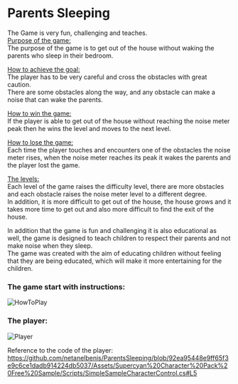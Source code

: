 # Parents Sleeping
The Game is very fun, challenging and teaches.<br/>
<ins>Purpose of the game:</ins><br/>
The purpose of the game is to get out of the house without waking the parents who sleep in their bedroom.<br/>

<ins>How to achieve the goal:</ins><br/>
The player has to be very careful and cross the obstacles with great caution.<br/>
There are some obstacles along the way, and any obstacle can make a noise that can wake the parents.<br/>

<ins>How to win the game:</ins><br/>
If the player is able to get out of the house without reaching the noise meter peak then he wins the level and moves to the next level.<br/>

<ins>How to lose the game:</ins><br/>
Each time the player touches and encounters one of the obstacles the noise meter rises, when the noise meter reaches its peak it wakes the parents and the player lost the game.<br/>

<ins>The levels:</ins><br/>
Each level of the game raises the difficulty level, there are more obstacles and each obstacle raises the noise meter level to a different degree.<br/>
In addition, it is more difficult to get out of the house, the house grows and it takes more time to get out and also more difficult to find the exit of the house.<br/>



In addition that the game is fun and challenging it is also educational as well, the game is designed to teach children to respect their parents and not make noise when they sleep.<br/>
The game was created with the aim of educating children without feeling that they are being educated, which will make it more entertaining for the children.<br/>

### The game start with instructions:
![HowToPlay](https://user-images.githubusercontent.com/44839974/83778211-102cdb80-a693-11ea-832d-75f58434df1c.jpeg)

### The player:
![Player](https://user-images.githubusercontent.com/44839974/83778335-3eaab680-a693-11ea-9d1a-d3598a0c8221.jpeg)


Reference to the code of the player: https://github.com/netanelbenis/ParentsSleeping/blob/92ea95448e9ff65f3e9c6ce1dadb914224db5037/Assets/Supercyan%20Character%20Pack%20Free%20Sample/Scripts/SimpleSampleCharacterControl.cs#L5
